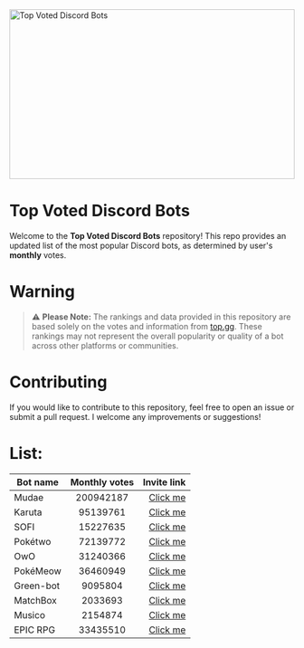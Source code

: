 <img src="https://miro.medium.com/v2/resize:fit:1400/0*HZPDFAVijYC-uNJ6.png" alt="Top Voted Discord Bots" height="300" width="100%">

# Top Voted Discord Bots

Welcome to the **Top Voted Discord Bots** repository! This repo provides an updated list of the most popular Discord bots, as determined by user's **monthly** votes.

# Warning
> ⚠️ **Please Note:** The rankings and data provided in this repository are based solely on the votes and information from [top.gg](https://top.gg/). These rankings may not represent the overall popularity or quality of a bot across other platforms or communities.

# Contributing

If you would like to contribute to this repository, feel free to open an issue or submit a pull request. I welcome any improvements or suggestions!

# List:



| Bot name        | Monthly votes           | Invite link  |
| ------------- |:-------------:| -----:|
| Mudae      | 200942187 | [Click me](https://discord.com/api/oauth2/authorize?client_id=432610292342587392&permissions=537159744&scope=applications.commands%20bot) |
| Karuta      | 95139761 | [Click me](https://discordapp.com/oauth2/authorize?client_id=646937666251915264&permissions=379969&scope=bot) |
| SOFI      | 15227635 | [Click me](https://discord.com/api/oauth2/authorize?client_id=853629533855809596&scope=bot+applications.commands&permissions=515396455521) |
| Pokétwo      | 72139772 | [Click me](https://discord.com/oauth2/authorize?client_id=716390085896962058&scope=bot%20applications.commands&permissions=388168) |
| OwO      | 31240366 | [Click me](https://discordapp.com/oauth2/authorize?client_id=408785106942164992&permissions=1074120776&scope=bot) |
| PokéMeow      | 36460949 | [Click me](https://discord.com/oauth2/authorize?client_id=664508672713424926&scope=bot%20applications.commands&permissions=388168) |
| Green-bot      | 9095804 | [Click me](https://discord.com/oauth2/authorize?client_id=783708073390112830&scope=bot+applications.commands&permissions=4331695368) |
| MatchBox      | 2033693 | [Click me](https://discord.com/oauth2/authorize?client_id=1145363441524166758&permissions=20204552&scope=bot%20applications.commands) |
| Musico      | 2154874 | [Click me](https://discord.com/api/oauth2/authorize?client_id=810540985032900648&permissions=2150754416&scope=bot) |
| EPIC RPG      | 33435510 | [Click me](https://discord.com/api/oauth2/authorize?client_id=555955826880413696&permissions=378944&scope=bot%20applications.commands) |
